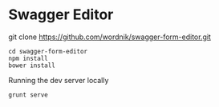 Swagger Editor
==============

git clone https://github.com/wordnik/swagger-form-editor.git

```
cd swagger-form-editor
npm install
bower install
```

Running the dev server locally

```
grunt serve
```
